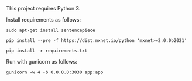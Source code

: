 This project requires Python 3.

Install requirements as follows:

`sudo apt-get install sentencepiece`

`pip install --pre -f https://dist.mxnet.io/python 'mxnet>=2.0.0b2021'`

`pip install -r requirements.txt`

Run with gunicorn as follows:

`gunicorn -w 4 -b 0.0.0.0:3030 app:app`